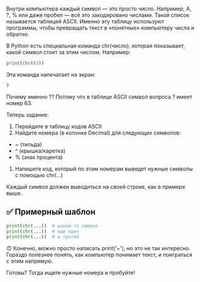 Внутри компьютера каждый символ — это просто число. Например, A, ?, % или даже пробел — всё это закодировано числами. Такой список называется таблицей ASCII. Именно эту таблицу используют программы, чтобы превращать текст в «понятные» компьютеру числа и обратно.

В Python есть специальная команда chr(число), которая показывает, какой символ стоит за этим числом. Например:

```python
print(chr(63))
```

Эта команда напечатает на экран:

```text
?
```

Почему именно ?? Потому что в таблице ASCII символ вопроса ? имеет номер 63.

Теперь задание:

1. Перейдите в таблицу кодов ASCII
1. Найдите номера (в колонке Decimal) для следующих символов:

  - ~ (тильда)
  - ^ (крышка/каретка)
  - % (знак процента)

1. Напишите код, который по этим номерам выведет нужные символы с помощью chr(...)

Каждый символ должен выводиться на своей строке, как в примере выше.

## ✅ Примерный шаблон

```python
print(chr(...))  # какой-то символ
print(chr(...))  # ещё один
print(chr(...))  # и третий
```

🙃 Конечно, можно просто написать print('~'), но это не так интересно. Гораздо полезнее понять, как компьютер понимает текст, и поиграться с этим напрямую.

Готовы? Тогда ищите нужные номера и пробуйте!
